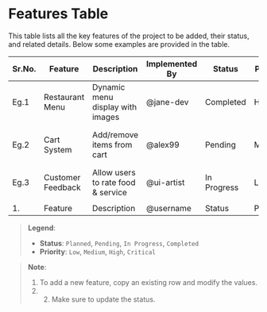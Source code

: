 # Features Table

This table lists all the key features of the project to be added, their status, and related details. Below some examples are provided in the table.

| Sr.No. | **Feature** | **Description** | **Implemented By** | **Status** | **Priority** | **Date Added** | **Notes** |
|--------|-------------|-----------------|--------------------|------------|--------------|----------------|-----------|
|  Eg.1  | Restaurant Menu | Dynamic menu display with images | @jane-dev | Completed | High | 2025-05-07 | Needs category filters |
|  Eg.2  | Cart System | Add/remove items from cart | @alex99 | Pending | Medium | 2025-05-07 | Linked with menu system |
|  Eg.3  | Customer Feedback | Allow users to rate food & service | @ui-artist | In Progress | Low | 2025-05-07 | UI mockup ready |
|  |
| 1.| Feature | Description | @username | Status | Priority | Date | Notes |

> **Legend**:  
> - **Status**: `Planned`, `Pending`, `In Progress`, `Completed`  
> - **Priority**: `Low`, `Medium`, `High`, `Critical`

> **Note**:
> 1) To add a new feature, copy an existing row and modify the values.
> 2) 2) Make sure to update the status.

